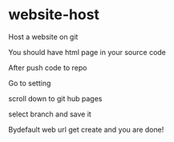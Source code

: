 # website-host
Host a website on git

You should have html page in your source code

After push code to repo

Go to setting

scroll down to git hub pages

select branch and save it

Bydefault web url get create and you are done!
